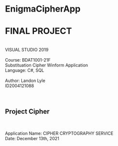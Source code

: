 # EnigmaCipherApp

<h1>FINAL PROJECT</h1>
<br />
VISUAL STUDIO 2019
<br /><br />
Course: BDAT1001-21F
<br />
Substituation Cipher Winform Application 
<br />
Language: C#, SQL
<br /><br />
Author: Landon Lyle
<br />
ID2004121088
<br /><br /><br />
<h2>Project Cipher</h2>
<br />
<br />
Application Name: CIPHER CRYPTOGRAPHY SERVICE
<br />
Date: December 13th, 2021

